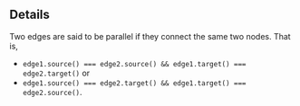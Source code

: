 ## Details

Two edges are said to be parallel if they connect the same two nodes.  That is,

 * `edge1.source() === edge2.source() && edge1.target() === edge2.target()` or 
 * `edge1.source() === edge2.target() && edge1.target() === edge2.source()`.